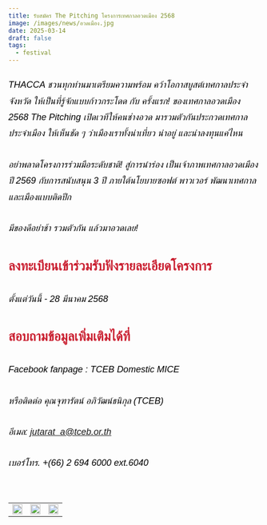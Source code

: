 ```yaml
---
title: รับสมัคร The Pitching โครงการเทศกาลอวดเมือง 2568
image: /images/news/อวดเมือง.jpg
date: 2025-03-14
draft: false
tags:
  - festival
---
```

<style>
    body {
        color: black;
    }

    h3 {
        color: #ca2031;
        font-family: "IBM Plex Sans Thai", sans-serif;
        font-weight: bold;
        font-size: 26px;
        line-height: 1.8;
    }

    h4 {
        color: black;
        font-family: "IBM Plex Sans Thai", sans-serif;
        font-weight: bold;
        font-size: 20px;
        line-height: 1.8;
    }

h5 {
        color: black;
        font-family: "sarabun", sans-serif;
        font-weight: lighter;
        font-size: 18px;
        line-height: 1.8;
    }
</style>

##### THACCA ชวนทุกท่านมาเตรียมความพร้อม คว้าโอกาสบูสต์เทศกาลประจำจังหวัด ให้เป็นที่รู้จักแบบก้าวกระโดด กับ ครั้งแรก! ของเทศกาลอวดเมือง 2568 The Pitching เปิดเวทีให้คนช่างอวด มารวมตัวกันประกวดเทศกาลประจำเมือง ให้เห็นชัด ๆ ว่าเมืองเราทั้งน่าเที่ยว น่าอยู่ และน่าลงทุนแค่ไหน

##### อย่าพลาดโครงการร่วมมือระดับชาติ! สู่การนำร่อง เป็นเจ้าภาพเทศกาลอวดเมืองปี 2569 กับการสนับสนุน 3 ปี ภายใต้นโยบายซอฟต์ พาวเวอร์ พัฒนาเทศกาล และเมืองแบบติดปีก

##### มีของดีอย่าช้า รวมตัวกัน แล้วมาอวดเลย!

### ลงทะเบียนเข้าร่วมรับฟังรายละเอียดโครงการ

##### ตั้งแต่วันนี้ - 28 มีนาคม 2568

### สอบถามข้อมูลเพิ่มเติมได้ที่ 

##### Facebook fanpage : TCEB Domestic MICE

##### หรือติดต่อ คุณจุฑารัตน์ อภิวัฒน์ธนิกุล (TCEB)

##### อีเมล: jutarat_a@tceb.or.th

##### เบอร์โทร. +(66) 2 694 6000 ext.6040

<p><br></p>
<table style="width: 100%; border-collapse: collapse; border: 0px solid rgb(255, 255, 255);">
    <tbody>
        <tr>
            <td style="width: 33.3333%; border: 0px solid rgb(255, 255, 255);"><img src="/copy-of-fb_post3.jpg" style="width: 100%;object-fit;"><br></td>
            <td style="width: 33.3333%; border: 0px solid rgb(255, 255, 255);"><img src="/copy-of-fb_post1.png" style="width: 100%;object-fit;"><br></td>
            <td style="width: 33.3333%; border: 0px solid rgb(255, 255, 255);"><img src="/copy-of-fb_post2.jpg" style="width: 100%;object-fit;"><br></td>
        </tr> </tr>
    </tbody>
</table>

<p><br></p>
